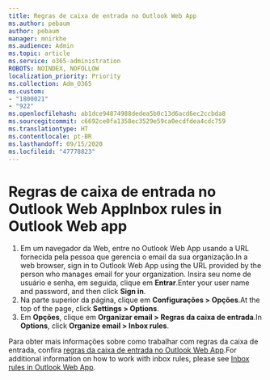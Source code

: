 ```yaml
---
title: Regras de caixa de entrada no Outlook Web App
ms.author: pebaum
author: pebaum
manager: mnirkhe
ms.audience: Admin
ms.topic: article
ms.service: o365-administration
ROBOTS: NOINDEX, NOFOLLOW
localization_priority: Priority
ms.collection: Adm_O365
ms.custom:
- "1800021"
- "922"
ms.openlocfilehash: ab1dce94874988dedea5b0c13d6acd6ec2ccbda8
ms.sourcegitcommit: c6692ce0fa1358ec3529e59ca0ecdfdea4cdc759
ms.translationtype: HT
ms.contentlocale: pt-BR
ms.lasthandoff: 09/15/2020
ms.locfileid: "47778823"
---
```

# <a name="inbox-rules-in-outlook-web-app"></a><span data-ttu-id="6d3b1-102">Regras de caixa de entrada no Outlook Web App</span><span class="sxs-lookup"><span data-stu-id="6d3b1-102">Inbox rules in Outlook Web app</span></span>

1. <span data-ttu-id="6d3b1-103">Em um navegador da Web, entre no Outlook Web App usando a URL fornecida pela pessoa que gerencia o email da sua organização.</span><span class="sxs-lookup"><span data-stu-id="6d3b1-103">In a web browser, sign in to Outlook Web App using the URL provided by the person who manages email for your organization.</span></span> <span data-ttu-id="6d3b1-104">Insira seu nome de usuário e senha, em seguida, clique em **Entrar**.</span><span class="sxs-lookup"><span data-stu-id="6d3b1-104">Enter your user name and password, and then click **Sign in**.</span></span>
2. <span data-ttu-id="6d3b1-105">Na parte superior da página, clique em **Configurações > Opções**.</span><span class="sxs-lookup"><span data-stu-id="6d3b1-105">At the top of the page, click **Settings > Options**.</span></span>
3. <span data-ttu-id="6d3b1-106">Em **Opções**, clique em **Organizar email > Regras da caixa de entrada**.</span><span class="sxs-lookup"><span data-stu-id="6d3b1-106">In **Options**, click **Organize email > Inbox rules**.</span></span>

<span data-ttu-id="6d3b1-107">Para obter mais informações sobre como trabalhar com regras da caixa de entrada, confira [regras da caixa de entrada no Outlook Web App](https://support.office.com/article/inbox-rules-in-outlook-web-app-edea3d17-00c9-434b-b9b7-26ee8d9f5622).</span><span class="sxs-lookup"><span data-stu-id="6d3b1-107">For additional information on how to work with inbox rules, please see [Inbox rules in Outlook Web App](https://support.office.com/article/inbox-rules-in-outlook-web-app-edea3d17-00c9-434b-b9b7-26ee8d9f5622).</span></span>
